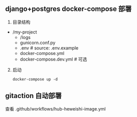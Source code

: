 ## django+postgres docker-compose 部署

1. 目录结构

- /my-project
    - /logs
    - gunicorn.conf.py
    - .env # source: .env.example
    - docker-compose.yml
    - docker-compose.dev.yml # 可选


2. 启动

    ```shell
    docker-compose up -d
    ```

## gitaction 自动部署
查看 .github/workflows/hub-heweishi-image.yml
